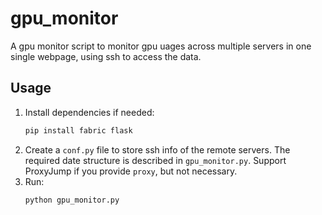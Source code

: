 # gpu_monitor
A gpu monitor script to monitor gpu uages across multiple servers in one single webpage, using ssh to access the data.

## Usage

1. Install dependencies if needed:
    ```sh
    pip install fabric flask
    ```
2. Create a `conf.py` file to store ssh info of the remote servers. The required date structure is described in `gpu_monitor.py`. Support ProxyJump if you provide `proxy`, but not necessary.
3. Run:
    ```sh
    python gpu_monitor.py
    ```
